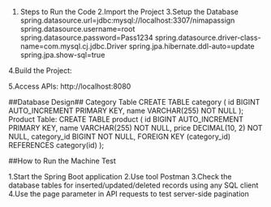 1. Steps to Run the Code
2.Import the Project
3.Setup the Database
spring.datasource.url=jdbc:mysql://localhost:3307/nimapassign
spring.datasource.username=root
spring.datasource.password=Pass1234
spring.datasource.driver-class-name=com.mysql.cj.jdbc.Driver
spring.jpa.hibernate.ddl-auto=update
spring.jpa.show-sql=true


4.Build the Project:

5.Access APIs:
http://localhost:8080

##Database Design##
Category Table
CREATE TABLE category (
    id BIGINT AUTO_INCREMENT PRIMARY KEY,
    name VARCHAR(255) NOT NULL
);
Product Table:
CREATE TABLE product (
    id BIGINT AUTO_INCREMENT PRIMARY KEY,
    name VARCHAR(255) NOT NULL,
    price DECIMAL(10, 2) NOT NULL,
    category_id BIGINT NOT NULL,
    FOREIGN KEY (category_id) REFERENCES category(id)
);


##How to Run the Machine Test

1.Start the Spring Boot application
2.Use tool  Postman
3.Check the database tables for inserted/updated/deleted records using any SQL client
4.Use the page parameter in API requests to test server-side pagination



